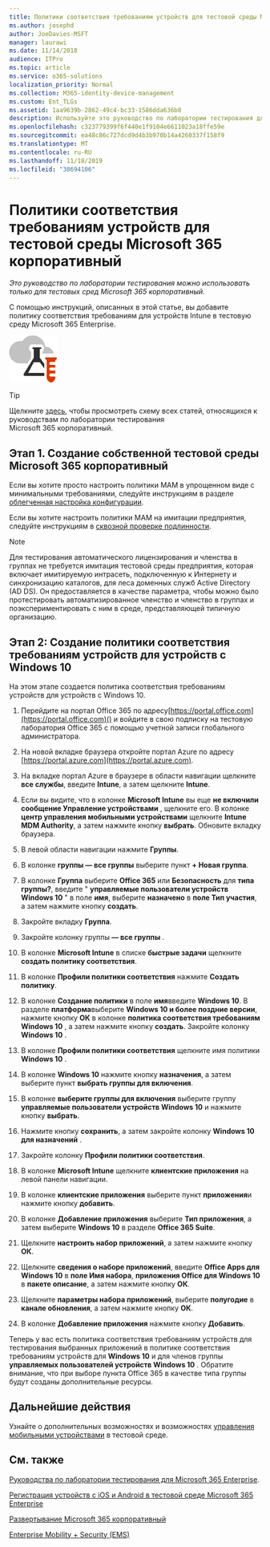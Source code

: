 ```yaml
---
title: Политики соответствия требованиям устройств для тестовой среды Microsoft 365 корпоративный
ms.author: josephd
author: JoeDavies-MSFT
manager: laurawi
ms.date: 11/14/2018
audience: ITPro
ms.topic: article
ms.service: o365-solutions
localization_priority: Normal
ms.collection: M365-identity-device-management
ms.custom: Ent_TLGs
ms.assetid: 1aa9639b-2862-49c4-bc33-1586dda636b8
description: Используйте это руководство по лаборатории тестирования для добавления политик соответствия требованиям к устройствам Intune в тестовую среду Microsoft 365 Enterprise.
ms.openlocfilehash: c323779399f6f440e1f9104e6611023a18ffe59e
ms.sourcegitcommit: ea48c86c727dcd9d4b3b970b14a4260337f158f9
ms.translationtype: MT
ms.contentlocale: ru-RU
ms.lasthandoff: 11/18/2019
ms.locfileid: "38694106"
---
```

# <a name="device-compliance-policies-for-your-microsoft-365-enterprise-test-environment"></a>Политики соответствия требованиям устройств для тестовой среды Microsoft 365 корпоративный

*Это руководство по лаборатории тестирования можно использовать только для тестовых сред Microsoft 365 корпоративный.*

С помощью инструкций, описанных в этой статье, вы добавите политику соответствия требованиям для устройств Intune в тестовую среду Microsoft 365 Enterprise.

![Руководства по лаборатории тестирования для облака Майкрософт](media/m365-enterprise-test-lab-guides/cloud-tlg-icon.png)

> [!TIP]
> Щелкните [здесь](media/m365-enterprise-test-lab-guides/Microsoft365EnterpriseTLGStack.pdf), чтобы просмотреть схему всех статей, относящихся к руководствам по лаборатории тестирования Microsoft 365 корпоративный.

## <a name="phase-1-build-out-your-microsoft-365-enterprise-test-environment"></a>Этап 1. Создание собственной тестовой среды Microsoft 365 корпоративный

Если вы хотите просто настроить политики MAM в упрощенном виде с минимальными требованиями, следуйте инструкциям в разделе [облегченная настройка конфигурации](lightweight-base-configuration-microsoft-365-enterprise.md).
  
Если вы хотите настроить политики MAM на имитации предприятия, следуйте инструкциям в [сквозной проверке подлинности](pass-through-auth-m365-ent-test-environment.md).
  
> [!NOTE]
> Для тестирования автоматического лицензирования и членства в группах не требуется имитация тестовой среды предприятия, которая включает имитируемую интрасеть, подключенную к Интернету и синхронизацию каталогов, для леса доменных служб Active Directory (AD DS). Он предоставляется в качестве параметра, чтобы можно было протестировать автоматизированное членство и членство в группах и поэкспериментировать с ним в среде, представляющей типичную организацию. 
>  

## <a name="phase-2-create-a-device-compliance-policy-for-windows-10-devices"></a>Этап 2: Создание политики соответствия требованиям устройств для устройств с Windows 10

На этом этапе создается политика соответствия требованиям устройств для устройств с Windows 10.
  
1. Перейдите на портал Office 365 по адресу[https://portal.office.com](https://portal.office.com)() и войдите в свою подписку на тестовую лаборатория Office 365 с помощью учетной записи глобального администратора.
    
2. На новой вкладке браузера откройте портал Azure по адресу [https://portal.azure.com](https://portal.azure.com).

3. На вкладке портал Azure в браузере в области навигации щелкните **все службы**, введите **Intune**, а затем щелкните **Intune**.
    
4. Если вы видите, что в колонке **Microsoft Intune** вы еще **не включили сообщение Управление устройствами** , щелкните его. В колонке **центр управления мобильными устройствами** щелкните **Intune MDM Authority**, а затем нажмите кнопку **выбрать**. Обновите вкладку браузера.
    
5. В левой области навигации нажмите **Группы**.
    
6. В колонке **группы — все группы** выберите пункт **+ Новая группа**.
    
7. В колонке **Группа** выберите **Office 365** или **Безопасность** для **типа группы?**, введите " **управляемые пользователи устройств Windows 10** " в поле **имя**, выберите **назначено** в **поле Тип участия**, а затем нажмите кнопку **создать**. 
    
8. Закройте вкладку **Группа**.
    
11. Закройте колонку группы **— все группы** .
    
12. В колонке **Microsoft Intune** в списке **быстрые задачи** щелкните **создать политику соответствия**.
    
13. В колонке **Профили политики соответствия** нажмите **Создать политику**.
    
14. В колонке **Создание политики** в поле **имя**введите **Windows 10**. В разделе **платформа**выберите **Windows 10 и более поздние версии**, нажмите кнопку **ОК** в колонке **политика соответствия требованиям Windows 10** , а затем нажмите кнопку **создать**. Закройте колонку **Windows 10** .
    
15. В колонке **Профили политики соответствия** щелкните имя политики **Windows 10** .
    
16. В колонке **Windows 10** нажмите кнопку **назначения**, а затем выберите пункт **выбрать группы для включения**.
    
17. В колонке **выберите группы для включения** выберите группу **управляемые пользователи устройств Windows 10** и нажмите кнопку **выбрать**.
    
18. Нажмите кнопку **сохранить**, а затем закройте колонку **Windows 10 для назначений** .
    
19. Закройте колонку **Профили политики соответствия**.
    
20. В колонке **Microsoft Intune** щелкните **клиентские приложения** на левой панели навигации.
    
21. В колонке **клиентские приложения** выберите пункт **приложения**и нажмите кнопку **добавить**. 

22. В колонке **Добавление приложения** выберите **Тип приложения**, а затем выберите **Windows 10** в разделе **Office 365 Suite**.

23. Щелкните **настроить набор приложений**, а затем нажмите кнопку **ОК**.

24. Щелкните **сведения о наборе приложений**, введите **Office Apps для Windows 10** в **поле Имя набора**, **приложения Office для Windows 10** в **пакете описание**, а затем нажмите кнопку **ОК**.

25. Щелкните **параметры набора приложений**, выберите **полугодие** в **канале обновления**, а затем нажмите кнопку **ОК**.

26. В колонке **Добавление приложения** нажмите кнопку **Добавить**.

Теперь у вас есть политика соответствия требованиям устройств для тестирования выбранных приложений в политике соответствия требованиям устройств для **Windows 10** и для членов группы **управляемых пользователей устройств Windows 10** . Обратите внимание, что при выборе пункта Office 365 в качестве типа группы будут созданы дополнительные ресурсы. 
  
## <a name="next-step"></a>Дальнейшие действия

Узнайте о дополнительных возможностях и возможностях [управления мобильными устройствами](m365-enterprise-test-lab-guides.md#mobile-device-management) в тестовой среде.

## <a name="see-also"></a>См. также

[Руководства по лаборатории тестирования для Microsoft 365 Enterprise](m365-enterprise-test-lab-guides.md).
  
[Регистрация устройств с iOS и Android в тестовой среде Microsoft 365 Enterprise](enroll-ios-and-android-devices-in-your-microsoft-enterprise-365-dev-test-environ.md)
  
[Развертывание Microsoft 365 корпоративный](deploy-microsoft-365-enterprise.md)

[Enterprise Mobility + Security (EMS)](https://www.microsoft.com/cloud-platform/enterprise-mobility-security)
